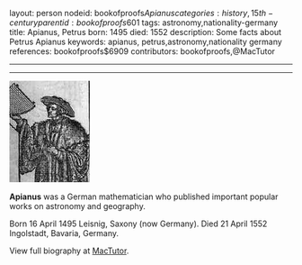 layout: person
nodeid: bookofproofs$Apianus
categories: history,15th-century
parentid: bookofproofs$601
tags: astronomy,nationality-germany
title: Apianus, Petrus
born: 1495
died: 1552
description: Some facts about Petrus Apianus
keywords: apianus, petrus,astronomy,nationality germany
references: bookofproofs$6909
contributors: bookofproofs,@MacTutor

---


---

![Apianus.jpg](https://github.com/bookofproofs/bookofproofs.github.io/blob/main/_sources/_assets/images/portraits/Apianus.jpg?raw=true)

**Apianus** was a German mathematician who published important popular works on astronomy and geography.

Born 16 April 1495 Leisnig, Saxony (now Germany). Died 21 April 1552 Ingolstadt, Bavaria, Germany.


View full biography at [MacTutor](https://mathshistory.st-andrews.ac.uk/Biographies/Apianus/).